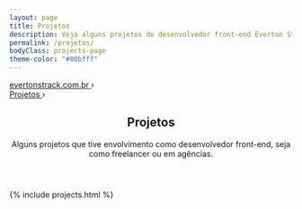 ```yaml
---
layout: page
title: Projetos
description: Veja alguns projetos do desenvolvedor front-end Everton Strack, com projetos nos quais atuou como desenvolvedor front-end freelancer ou para agências.
permalink: /projetos/
bodyClass: projects-page
theme-color: "#00bfff"
---
```


<!-- breadcrumb - rich snippts -->
<div class="breadcrumb hide">
    <div id="a" itemscope itemtype="http://data-vocabulary.org/Breadcrumb" itemref="b">
        <a href="http://evertonstrack.com.br/" itemprop="url">
            <span itemprop="title">evertonstrack.com.br</span>
        </a> ›
    </div>
    <div id="b" itemscope itemtype="http://data-vocabulary.org/Breadcrumb" itemprop="child">
        <a href="http://evertonstrack.com.br/projetos/" itemprop="url">
            <span itemprop="title">Projetos</span>
        </a> ›
    </div>
</div>
<!-- /breadcrumb - rich snippts -->

<section class="section section-full clearfix">
  <header class="section-header title-section" role="heading">
      <div class="title-section-container wrap">
          <h2>Projetos</h2>
          <p>Alguns projetos que tive envolvimento como desenvolvedor front-end, seja como freelancer ou em agências.</p>
      </div>
  </header>
  <div class="wrap">
    {% include projects.html %}
  </div>
</section>
<!-- /greeatings -->